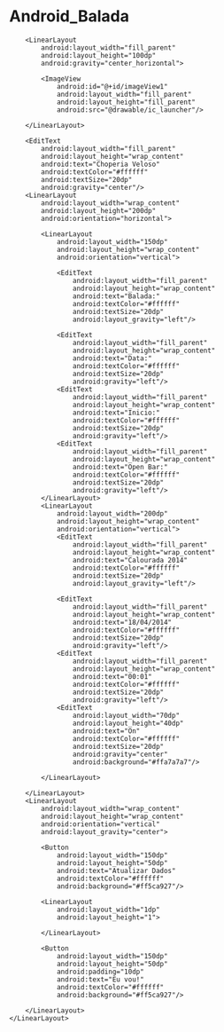 Android_Balada
==============


<LinearLayout xmlns:android="http://schemas.android.com/apk/res/android"
        xmlns:tools="http://schemas.android.com/tools"
        android:layout_width="fill_parent"
        android:layout_height="fill_parent"
        android:orientation="vertical"
        android:background="#000000"
        tools:context="com.example.baladas.app.Adminstrador">

        <LinearLayout
            android:layout_width="fill_parent"
            android:layout_height="100dp"
            android:gravity="center_horizontal">

            <ImageView
                android:id="@+id/imageView1"
                android:layout_width="fill_parent"
                android:layout_height="fill_parent"
                android:src="@drawable/ic_launcher"/>

        </LinearLayout>

        <EditText
            android:layout_width="fill_parent"
            android:layout_height="wrap_content"
            android:text="Choperia Veloso"
            android:textColor="#ffffff"
            android:textSize="20dp"
            android:gravity="center"/>
        <LinearLayout
            android:layout_width="wrap_content"
            android:layout_height="200dp"
            android:orientation="horizontal">

            <LinearLayout
                android:layout_width="150dp"
                android:layout_height="wrap_content"
                android:orientation="vertical">

                <EditText
                    android:layout_width="fill_parent"
                    android:layout_height="wrap_content"
                    android:text="Balada:"
                    android:textColor="#ffffff"
                    android:textSize="20dp"
                    android:layout_gravity="left"/>

                <EditText
                    android:layout_width="fill_parent"
                    android:layout_height="wrap_content"
                    android:text="Data:"
                    android:textColor="#ffffff"
                    android:textSize="20dp"
                    android:gravity="left"/>
                <EditText
                    android:layout_width="fill_parent"
                    android:layout_height="wrap_content"
                    android:text="Inicio:"
                    android:textColor="#ffffff"
                    android:textSize="20dp"
                    android:gravity="left"/>
                <EditText
                    android:layout_width="fill_parent"
                    android:layout_height="wrap_content"
                    android:text="Open Bar:"
                    android:textColor="#ffffff"
                    android:textSize="20dp"
                    android:gravity="left"/>
            </LinearLayout>
            <LinearLayout
                android:layout_width="200dp"
                android:layout_height="wrap_content"
                android:orientation="vertical">
                <EditText
                    android:layout_width="fill_parent"
                    android:layout_height="wrap_content"
                    android:text="Calourada 2014"
                    android:textColor="#ffffff"
                    android:textSize="20dp"
                    android:layout_gravity="left"/>

                <EditText
                    android:layout_width="fill_parent"
                    android:layout_height="wrap_content"
                    android:text="18/04/2014"
                    android:textColor="#ffffff"
                    android:textSize="20dp"
                    android:gravity="left"/>
                <EditText
                    android:layout_width="fill_parent"
                    android:layout_height="wrap_content"
                    android:text="00:01"
                    android:textColor="#ffffff"
                    android:textSize="20dp"
                    android:gravity="left"/>
                <EditText
                    android:layout_width="70dp"
                    android:layout_height="40dp"
                    android:text="On"
                    android:textColor="#ffffff"
                    android:textSize="20dp"
                    android:gravity="center"
                    android:background="#ffa7a7a7"/>

            </LinearLayout>

        </LinearLayout>
        <LinearLayout
            android:layout_width="wrap_content"
            android:layout_height="wrap_content"
            android:orientation="vertical"
            android:layout_gravity="center">

            <Button
                android:layout_width="150dp"
                android:layout_height="50dp"
                android:text="Atualizar Dados"
                android:textColor="#ffffff"
                android:background="#ff5ca927"/>

            <LinearLayout
                android:layout_width="1dp"
                android:layout_height="1">

            </LinearLayout>

            <Button
                android:layout_width="150dp"
                android:layout_height="50dp"
                android:padding="10dp"
                android:text="Eu vou!"
                android:textColor="#ffffff"
                android:background="#ff5ca927"/>

        </LinearLayout>
    </LinearLayout>












